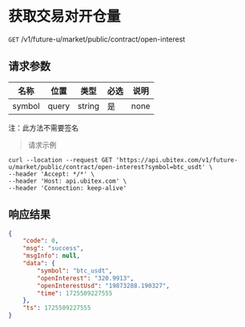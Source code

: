 # 获取交易对开仓量

`GET` /v1/future-u/market/public/contract/open-interest

## 请求参数

| 名称   | 位置  | 类型   | 必选 | 说明 |
| ------ | ----- | ------ | ---- | ---- |
| symbol | query | string | 是   | none |

注：此方法不需要签名

> 请求示例

```shell
curl --location --request GET 'https://api.ubitex.com/v1/future-u/market/public/contract/open-interest?symbol=btc_usdt' \
--header 'Accept: */*' \
--header 'Host: api.ubitex.com' \
--header 'Connection: keep-alive'
```

## 响应结果

```json
{
    "code": 0,
    "msg": "success",
    "msgInfo": null,
    "data": {
        "symbol": "btc_usdt",
        "openInterest": "320.9913",
        "openInterestUsd": "19873288.190327",
        "time": 1725509227555
    },
    "ts": 1725509227555
}
```


